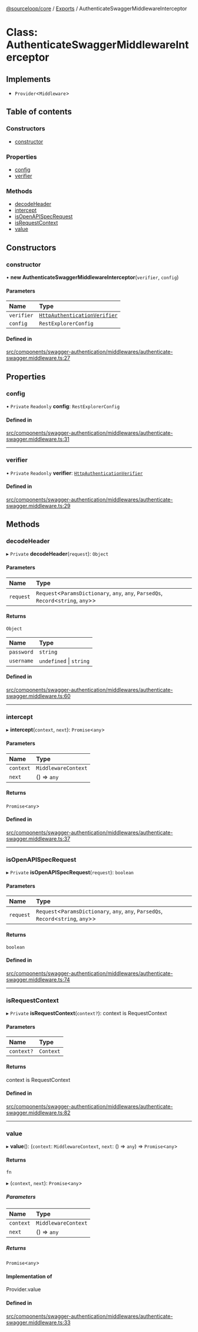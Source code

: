 [@sourceloop/core](../README.md) / [Exports](../modules.md) / AuthenticateSwaggerMiddlewareInterceptor

# Class: AuthenticateSwaggerMiddlewareInterceptor

## Implements

- `Provider`<`Middleware`\>

## Table of contents

### Constructors

- [constructor](AuthenticateSwaggerMiddlewareInterceptor.md#constructor)

### Properties

- [config](AuthenticateSwaggerMiddlewareInterceptor.md#config)
- [verifier](AuthenticateSwaggerMiddlewareInterceptor.md#verifier)

### Methods

- [decodeHeader](AuthenticateSwaggerMiddlewareInterceptor.md#decodeheader)
- [intercept](AuthenticateSwaggerMiddlewareInterceptor.md#intercept)
- [isOpenAPISpecRequest](AuthenticateSwaggerMiddlewareInterceptor.md#isopenapispecrequest)
- [isRequestContext](AuthenticateSwaggerMiddlewareInterceptor.md#isrequestcontext)
- [value](AuthenticateSwaggerMiddlewareInterceptor.md#value)

## Constructors

### constructor

• **new AuthenticateSwaggerMiddlewareInterceptor**(`verifier`, `config`)

#### Parameters

| Name | Type |
| :------ | :------ |
| `verifier` | [`HttpAuthenticationVerifier`](../modules.md#httpauthenticationverifier) |
| `config` | `RestExplorerConfig` |

#### Defined in

[src/components/swagger-authentication/middlewares/authenticate-swagger.middleware.ts:27](https://github.com/codeweb05/repo1/blob/a4cf318/packages/core/src/components/swagger-authentication/middlewares/authenticate-swagger.middleware.ts#L27)

## Properties

### config

• `Private` `Readonly` **config**: `RestExplorerConfig`

#### Defined in

[src/components/swagger-authentication/middlewares/authenticate-swagger.middleware.ts:31](https://github.com/codeweb05/repo1/blob/a4cf318/packages/core/src/components/swagger-authentication/middlewares/authenticate-swagger.middleware.ts#L31)

___

### verifier

• `Private` `Readonly` **verifier**: [`HttpAuthenticationVerifier`](../modules.md#httpauthenticationverifier)

#### Defined in

[src/components/swagger-authentication/middlewares/authenticate-swagger.middleware.ts:29](https://github.com/codeweb05/repo1/blob/a4cf318/packages/core/src/components/swagger-authentication/middlewares/authenticate-swagger.middleware.ts#L29)

## Methods

### decodeHeader

▸ `Private` **decodeHeader**(`request`): `Object`

#### Parameters

| Name | Type |
| :------ | :------ |
| `request` | `Request`<`ParamsDictionary`, `any`, `any`, `ParsedQs`, `Record`<`string`, `any`\>\> |

#### Returns

`Object`

| Name | Type |
| :------ | :------ |
| `password` | `string` |
| `username` | `undefined` \| `string` |

#### Defined in

[src/components/swagger-authentication/middlewares/authenticate-swagger.middleware.ts:60](https://github.com/codeweb05/repo1/blob/a4cf318/packages/core/src/components/swagger-authentication/middlewares/authenticate-swagger.middleware.ts#L60)

___

### intercept

▸ **intercept**(`context`, `next`): `Promise`<`any`\>

#### Parameters

| Name | Type |
| :------ | :------ |
| `context` | `MiddlewareContext` |
| `next` | () => `any` |

#### Returns

`Promise`<`any`\>

#### Defined in

[src/components/swagger-authentication/middlewares/authenticate-swagger.middleware.ts:37](https://github.com/codeweb05/repo1/blob/a4cf318/packages/core/src/components/swagger-authentication/middlewares/authenticate-swagger.middleware.ts#L37)

___

### isOpenAPISpecRequest

▸ `Private` **isOpenAPISpecRequest**(`request`): `boolean`

#### Parameters

| Name | Type |
| :------ | :------ |
| `request` | `Request`<`ParamsDictionary`, `any`, `any`, `ParsedQs`, `Record`<`string`, `any`\>\> |

#### Returns

`boolean`

#### Defined in

[src/components/swagger-authentication/middlewares/authenticate-swagger.middleware.ts:74](https://github.com/codeweb05/repo1/blob/a4cf318/packages/core/src/components/swagger-authentication/middlewares/authenticate-swagger.middleware.ts#L74)

___

### isRequestContext

▸ `Private` **isRequestContext**(`context?`): context is RequestContext

#### Parameters

| Name | Type |
| :------ | :------ |
| `context?` | `Context` |

#### Returns

context is RequestContext

#### Defined in

[src/components/swagger-authentication/middlewares/authenticate-swagger.middleware.ts:82](https://github.com/codeweb05/repo1/blob/a4cf318/packages/core/src/components/swagger-authentication/middlewares/authenticate-swagger.middleware.ts#L82)

___

### value

▸ **value**(): (`context`: `MiddlewareContext`, `next`: () => `any`) => `Promise`<`any`\>

#### Returns

`fn`

▸ (`context`, `next`): `Promise`<`any`\>

##### Parameters

| Name | Type |
| :------ | :------ |
| `context` | `MiddlewareContext` |
| `next` | () => `any` |

##### Returns

`Promise`<`any`\>

#### Implementation of

Provider.value

#### Defined in

[src/components/swagger-authentication/middlewares/authenticate-swagger.middleware.ts:33](https://github.com/codeweb05/repo1/blob/a4cf318/packages/core/src/components/swagger-authentication/middlewares/authenticate-swagger.middleware.ts#L33)
